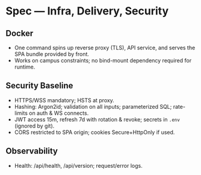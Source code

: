 # Spec — Infra, Delivery, Security

## Docker
- One command spins up reverse proxy (TLS), API service, and serves the SPA bundle provided by front.
- Works on campus constraints; no bind-mount dependency required for runtime.

## Security Baseline
- HTTPS/WSS mandatory; HSTS at proxy.
- Hashing: Argon2id; validation on all inputs; parameterized SQL; rate-limits on auth & WS connects.
- JWT access 15m, refresh 7d with rotation & revoke; secrets in `.env` (ignored by git).
- CORS restricted to SPA origin; cookies Secure+HttpOnly if used.

## Observability
- Health: /api/health, /api/version; request/error logs.

